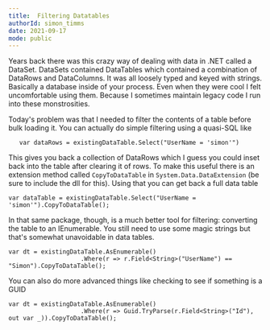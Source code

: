 ```yaml
---
title:  Filtering Datatables
authorId: simon_timms
date: 2021-09-17
mode: public
---
```




Years back there was this crazy way of dealing with data in .NET called a DataSet. DataSets contained DataTables which contained a combination of DataRows and DataColumns. It was all loosely typed and keyed with strings. Basically a database inside of your process. Even when they were cool I felt uncomfortable using them. Because I sometimes maintain legacy code I run into these monstrosities. 

Today's problem was that I needed to filter the contents of a table before bulk loading it. You can actually do simple filtering using a quasi-SQL like

```
   var dataRows = existingDataTable.Select("UserName = 'simon'")
```

This gives you back a collection of DataRows which I guess you could inset back into the table after clearing it of rows. To make this useful there is an extension method called `CopyToDataTable` in `System.Data.DataExtension` (be sure to include the dll for this). Using that you can get back a full data table

```
var dataTable = existingDataTable.Select("UserName = 'simon'").CopyToDataTable();
```

In that same package, though, is a much better tool for filtering: converting the table to an IEnumerable. You still need to use some magic strings but that's somewhat unavoidable in data tables. 

```
var dt = existingDataTable.AsEnumerable()
                    .Where(r => r.Field<String>("UserName") == "Simon").CopyToDataTable();
```

You can also do more advanced things like checking to see if something is a GUID

```
var dt = existingDataTable.AsEnumerable()
                    .Where(r => Guid.TryParse(r.Field<String>("Id"), out var _)).CopyToDataTable();
```

